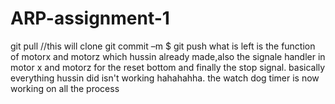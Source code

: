 # ARP-assignment-1

git pull //this will clone
git commit –m
$ git push
what is left is the function of motorx and motorz which hussin already made,also the signale handler in motor x and motorz for the reset bottom and finally the stop signal. basically everything hussin did isn't working hahahahha.
the watch dog timer is now working on all the process
